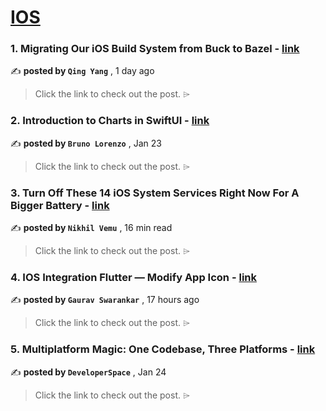 
<h1><a href=https://medium.com/tag/ios/recommended target="_blank" rel="noopener noreferrer">IOS</a></h1>
<h3>1. Migrating Our iOS Build System from Buck to Bazel - <a href=https://medium.com/airbnb-engineering/migrating-our-ios-build-system-from-buck-to-bazel-ddd6f3f25aa3?source=tag_recommended_feed---------0-84----------ios----------1d208682_c3d9_4a88_b6aa_89ffd606731a------- target="_blank" rel="noopener noreferrer">link</a></h3>

✍️ **posted by `Qing Yang`** <date> , 1 day ago</date>

<blockquote>Click the link to check out the post. ⌲</blockquote>

<h3>2. Introduction to Charts in SwiftUI - <a href=https://medium.com/@blorenzop/swiftui-charts-b6fa4aca46db?source=tag_recommended_feed---------1-107----------ios----------1d208682_c3d9_4a88_b6aa_89ffd606731a------- target="_blank" rel="noopener noreferrer">link</a></h3>

✍️ **posted by `Bruno Lorenzo`** <date> , Jan 23</date>

<blockquote>Click the link to check out the post. ⌲</blockquote>

<h3>3. Turn Off These 14 iOS System Services Right Now For A Bigger Battery - <a href=https://medium.com/macoclock/turn-off-these-14-ios-system-services-right-now-for-a-bigger-battery-872e902b5a72?source=tag_recommended_feed---------2-85----------ios----------1d208682_c3d9_4a88_b6aa_89ffd606731a------- target="_blank" rel="noopener noreferrer">link</a></h3>

✍️ **posted by `Nikhil Vemu`** <date> , 16 min read</date>

<blockquote>Click the link to check out the post. ⌲</blockquote>

<h3>4. IOS Integration Flutter — Modify App Icon - <a href=https://medium.com/@gauravswarankar/ios-integration-flutter-83ae0d169935?source=tag_recommended_feed---------3-84----------ios----------1d208682_c3d9_4a88_b6aa_89ffd606731a------- target="_blank" rel="noopener noreferrer">link</a></h3>

✍️ **posted by `Gaurav Swarankar`** <date> , 17 hours ago</date>

<blockquote>Click the link to check out the post. ⌲</blockquote>

<h3>5. Multiplatform Magic: One Codebase, Three Platforms - <a href=https://medium.com/proandroiddev/exploring-firebase-authentication-in-compose-multiplatform-8a662a30ec8e?source=tag_recommended_feed---------4-107----------ios----------1d208682_c3d9_4a88_b6aa_89ffd606731a------- target="_blank" rel="noopener noreferrer">link</a></h3>

✍️ **posted by `DeveloperSpace`** <date> , Jan 24</date>

<blockquote>Click the link to check out the post. ⌲</blockquote>

